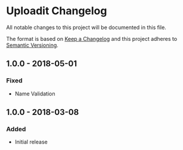 # Uploadit Changelog

All notable changes to this project will be documented in this file.

The format is based on [Keep a Changelog](http://keepachangelog.com/) and this project adheres to [Semantic Versioning](http://semver.org/).

## 1.0.0 - 2018-05-01

### Fixed

*   Name Validation

## 1.0.0 - 2018-03-08

### Added

*   Initial release
